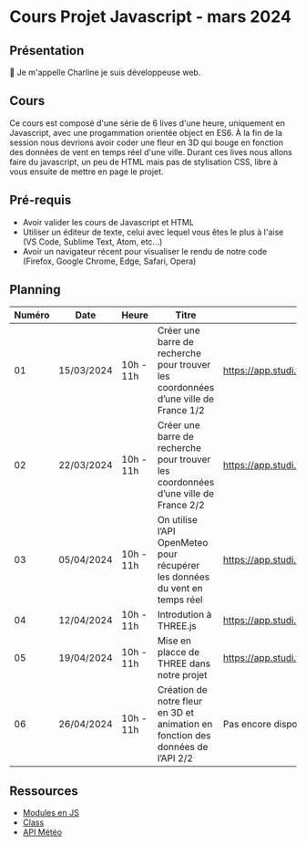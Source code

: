 # Cours Projet Javascript - mars 2024

## Présentation

👋 Je m'appelle Charline je suis développeuse web.

## Cours

Ce cours est composé d'une série de 6 lives d'une heure, uniquement en Javascript, avec une progammation orientée object en ES6.
À la fin de la session nous devrions avoir coder une fleur en 3D qui bouge en fonction des données de vent en temps réel d'une ville.
Durant ces lives nous allons faire du javascript, un peu de HTML mais pas de stylisation CSS, libre à vous ensuite de mettre en page le projet.

## Pré-requis

- Avoir valider les cours de Javascript et HTML
- Utiliser un éditeur de texte, celui avec lequel vous êtes le plus à l'aise (VS Code, Sublime Text, Atom, etc...)
- Avoir un navigateur récent pour visualiser le rendu de notre code (Firefox, Google Chrome, Edge, Safari, Opera)

## Planning

| Numéro | Date       | Heure     | Titre                                                                               | Replay                                      |
| ------ | ---------- | --------- | ----------------------------------------------------------------------------------- | ------------------------------------------- |
| 01     | 15/03/2024 | 10h - 11h | Créer une barre de recherche pour trouver les coordonnées d’une ville de France 1/2 | https://app.studi.fr/v3/events/65644/replay |
| 02     | 22/03/2024 | 10h - 11h | Créer une barre de recherche pour trouver les coordonnées d’une ville de France 2/2 | https://app.studi.fr/v3/events/66348/replay |
| 03     | 05/04/2024 | 10h - 11h | On utilise l’API OpenMeteo pour récupérer les données du vent en temps réel         | https://app.studi.fr/v3/events/66422/replay |
| 04     | 12/04/2024 | 10h - 11h | Introdution à THREE.js                                                              | https://app.studi.fr/v3/events/67473/replay |
| 05     | 19/04/2024 | 10h - 11h | Mise en placce de THREE dans notre projet                                           | https://app.studi.fr/v3/events/67474/replay |
| 06     | 26/04/2024 | 10h - 11h | Création de notre fleur en 3D et animation en fonction des données de l’API 2/2     | Pas encore disponible                       |

## Ressources

- [Modules en JS](https://developer.mozilla.org/fr/docs/Web/JavaScript/Guide/Modules)
- [Class](https://developer.mozilla.org/fr/docs/Web/JavaScript/Reference/Statements/class)
- [API Météo](https://open-meteo.com/)
